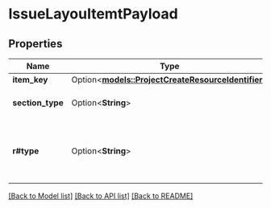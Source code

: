 # IssueLayouItemtPayload

## Properties

Name | Type | Description | Notes
------------ | ------------- | ------------- | -------------
**item_key** | Option<[**models::ProjectCreateResourceIdentifier**](ProjectCreateResourceIdentifier.md)> |  | [optional]
**section_type** | Option<**String**> | The item section type | [optional]
**r#type** | Option<**String**> | The item type. Currently only support FIELD | [optional]

[[Back to Model list]](../README.md#documentation-for-models) [[Back to API list]](../README.md#documentation-for-api-endpoints) [[Back to README]](../README.md)


